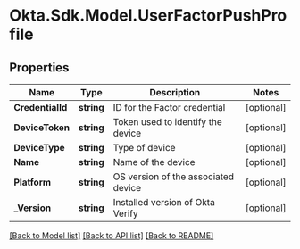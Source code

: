 # Okta.Sdk.Model.UserFactorPushProfile

## Properties

Name | Type | Description | Notes
------------ | ------------- | ------------- | -------------
**CredentialId** | **string** | ID for the Factor credential | [optional] 
**DeviceToken** | **string** | Token used to identify the device | [optional] 
**DeviceType** | **string** | Type of device | [optional] 
**Name** | **string** | Name of the device | [optional] 
**Platform** | **string** | OS version of the associated device | [optional] 
**_Version** | **string** | Installed version of Okta Verify | [optional] 

[[Back to Model list]](../README.md#documentation-for-models) [[Back to API list]](../README.md#documentation-for-api-endpoints) [[Back to README]](../README.md)


